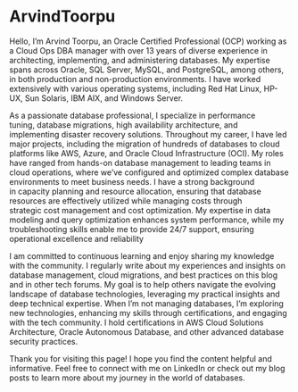 # ArvindToorpu
Hello, I’m Arvind Toorpu, an Oracle Certified Professional (OCP) working as a Cloud Ops DBA manager with over 13 years of diverse experience in architecting, implementing, and administering databases. My expertise spans across Oracle, SQL Server, MySQL, and PostgreSQL, among others, in both production and non-production environments. I have worked extensively with various operating systems, including Red Hat Linux, HP-UX, Sun Solaris, IBM AIX, and Windows Server.

As a passionate database professional, I specialize in performance tuning, database migrations, high availability architecture, and implementing disaster recovery solutions. Throughout my career, I have led major projects, including the migration of hundreds of databases to cloud platforms like AWS, Azure, and Oracle Cloud Infrastructure (OCI). My roles have ranged from hands-on database management to leading teams in cloud operations, where we’ve configured and optimized complex database environments to meet business needs. I have a strong background in capacity planning and resource allocation, ensuring that database resources are effectively utilized while managing costs through strategic cost management and cost optimization. My expertise in data modeling and query optimization enhances system performance, while my troubleshooting skills enable me to provide 24/7 support, ensuring operational excellence and reliability

I am committed to continuous learning and enjoy sharing my knowledge with the community. I regularly write about my experiences and insights on database management, cloud migrations, and best practices on this blog and in other tech forums. My goal is to help others navigate the evolving landscape of database technologies, leveraging my practical insights and deep technical expertise.
When I’m not managing databases, I’m exploring new technologies, enhancing my skills through certifications, and engaging with the tech community. I hold certifications in AWS Cloud Solutions Architecture, Oracle Autonomous Database, and other advanced database security practices.

Thank you for visiting this page! I hope you find the content helpful and informative. Feel free to connect with me on LinkedIn or check out my blog posts to learn more about my journey in the world of databases.
